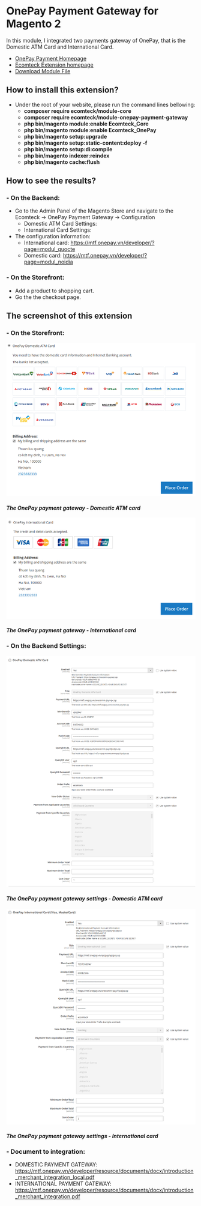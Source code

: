 # OnePay Payment Gateway for Magento 2
In this module, I integrated two payments gateway of OnePay, that is the Domestic ATM Card and International Card.
- [OnePay Payment Homepage](https://onepay.vn)
- [Ecomteck Extension homepage](https://ecomteck.com)
- [Download Module File](https://ecomteck.com/downloads/onepay-payment-gateway-for-magento-2/)

## How to install this extension?
 + Under the root of your website, please run the command lines bellowing:
    - **composer require ecomteck/module-core**
    - **composer require ecomteck/module-onepay-payment-gateway**
    - **php bin/magento module:enable Ecomteck_Core**
    - **php bin/magento module:enable Ecomteck_OnePay**
    - **php bin/magento setup:upgrade**
    - **php bin/magento setup:static-content:deploy -f**
    - **php bin/magento setup:di:compile**
    - **php bin/magento indexer:reindex**
    - **php bin/magento cache:flush**

## How to see the results?

### - On the Backend:
- Go to the Admin Panel of the Magento Store and navigate to the Ecomteck → OnePay Payment Gateway → Configuration
    + Domestic ATM Card Settings:
    + International Card Settings: 
- The configuration information:
    + International card: https://mtf.onepay.vn/developer/?page=modul_quocte
    + Domestic card: https://mtf.onepay.vn/developer/?page=modul_noidia

### - On the Storefront:
- Add a product to shopping cart.
- Go the the checkout page.

## The screenshot of this extension

### - On the Storefront:

![ScreenShot](./Screenshot/domestic-atm-card.png)
#### *The OnePay payment gateway - Domestic ATM card*

![ScreenShot](./Screenshot/international-card.png)
#### *The OnePay payment gateway - International card*

### - On the Backend Settings:

![ScreenShot](./Screenshot/backend_onepay_payment_domestic_settings.png)
#### *The OnePay payment gateway settings - Domestic ATM card*

![ScreenShot](./Screenshot/backend_onepay_payment_international_settings.png)
#### *The OnePay payment gateway settings - International card*

### - Document to integration:
 - DOMESTIC PAYMENT GATEWAY: https://mtf.onepay.vn/developer/resource/documents/docx/introduction_merchant_integration_local.pdf
 - INTERNATIONAL PAYMENT GATEWAY: https://mtf.onepay.vn/developer/resource/documents/docx/introduction_merchant_integration.pdf